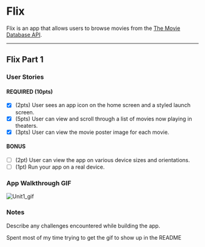 # Flix

Flix is an app that allows users to browse movies from the [The Movie Database API](http://docs.themoviedb.apiary.io/#).


---

## Flix Part 1

### User Stories

#### REQUIRED (10pts)
- [x] (2pts) User sees an app icon on the home screen and a styled launch screen.
- [x] (5pts) User can view and scroll through a list of movies now playing in theaters.
- [x] (3pts) User can view the movie poster image for each movie.

#### BONUS
- [ ] (2pt) User can view the app on various device sizes and orientations.
- [ ] (1pt) Run your app on a real device.

### App Walkthrough GIF

![Unit1_gif](https://user-images.githubusercontent.com/86101798/153527448-a02b3c75-d517-441a-b52e-8f5e3ae35320.gif)


### Notes
Describe any challenges encountered while building the app.

Spent most of my time trying to get the gif to show up in the README
